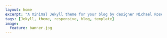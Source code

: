 ```yaml
---
layout: home
excerpt: "A minimal Jekyll theme for your blog by designer Michael Rose."
tags: [Jekyll, theme, responsive, blog, template]
image:
  feature: banner.jpg
---
```

